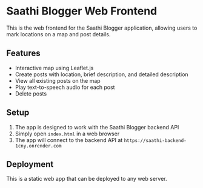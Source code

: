 # Saathi Blogger Web Frontend

This is the web frontend for the Saathi Blogger application, allowing users to mark locations on a map and post details.

## Features

- Interactive map using Leaflet.js
- Create posts with location, brief description, and detailed description
- View all existing posts on the map
- Play text-to-speech audio for each post
- Delete posts

## Setup

1. The app is designed to work with the Saathi Blogger backend API
2. Simply open `index.html` in a web browser
3. The app will connect to the backend API at `https://saathi-backend-1cny.onrender.com`

## Deployment

This is a static web app that can be deployed to any web server.